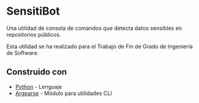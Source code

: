 # SensitiBot

Una utilidad de consola de comandos que detecta datos sensibles en repositorios públicos.

Esta utilidad se ha realizado para el Trabajo de Fin de Grado de Ingeniería de Software.

## Construido con

* [Python](https://www.python.org/) - Lenguaje
* [Argparse](https://docs.python.org/3/library/argparse.html) - Módulo para utilidades CLI

